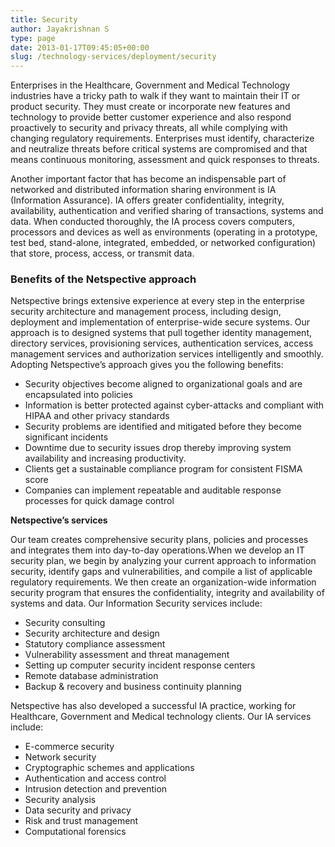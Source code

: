 ```yaml
---
title: Security
author: Jayakrishnan S
type: page
date: 2013-01-17T09:45:05+00:00
slug: /technology-services/deployment/security
---
```

Enterprises in the Healthcare, Government and Medical Technology industries have a tricky path to walk if they want to maintain their IT or product security. They must create or incorporate new features and technology to provide better customer experience and also respond proactively to security and privacy threats, all while complying with changing regulatory requirements. Enterprises must identify, characterize and neutralize threats before critical systems are compromised and that means continuous monitoring, assessment and quick responses to threats.

Another important factor that has become an indispensable part of networked and distributed information sharing environment is IA (Information Assurance). IA offers greater confidentiality, integrity, availability, authentication and verified sharing of transactions, systems and data. When conducted thoroughly, the IA process covers computers, processors and devices as well as environments (operating in a prototype, test bed, stand-alone, integrated, embedded, or networked configuration) that store, process, access, or transmit data.

### Benefits of the Netspective approach

Netspective brings extensive experience at every step in the enterprise security architecture and management process, including design, deployment and implementation of enterprise-wide secure systems. Our approach is to designed systems that pull together identity management, directory services, provisioning services, authentication services, access management services and authorization services intelligently and smoothly. Adopting Netspective’s approach gives you the following benefits:

* Security objectives become aligned to organizational goals and are encapsulated into policies
* Information is better protected against cyber-attacks and compliant with HIPAA and other privacy standards
* Security problems are identified and mitigated before they become significant incidents
* Downtime due to security issues drop thereby improving system availability and increasing productivity.
* Clients get a sustainable compliance program for consistent FISMA score
* Companies can implement repeatable and auditable response processes for quick damage control

**Netspective’s services**

Our team creates comprehensive security plans, policies and processes and integrates them into day-to-day operations.When we develop an IT security plan, we begin by analyzing your current approach to information security, identify gaps and vulnerabilities, and compile a list of applicable regulatory requirements. We then create an organization-wide information security program that ensures the confidentiality, integrity and availability of systems and data. Our Information Security services include:

* Security consulting
* Security architecture and design
* Statutory compliance assessment
* Vulnerability assessment and threat management
* Setting up computer security incident response centers
* Remote database administration
* Backup & recovery and business continuity planning

Netspective has also developed a successful IA practice, working for Healthcare, Government and Medical technology clients. Our IA services include:

* E-commerce security
* Network security
* Cryptographic schemes and applications
* Authentication and access control
* Intrusion detection and prevention
* Security analysis
* Data security and privacy
* Risk and trust management
* Computational forensics